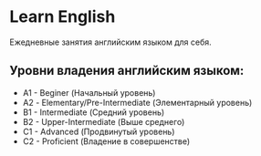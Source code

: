 # Learn English

Ежедневные занятия английским языком для себя.

## Уровни владения английским языком:

* A1 - Beginer (Начальный уровень)
* А2 - Elementary/Pre-Intermediate (Элементарный уровень)
* B1 - Intermediate (Средний уровень)
* B2 - Upper-Intermediate (Выше среднего)
* C1 - Advanced (Продвинутый уровень)
* C2 - Proficient (Владение в совершенстве)